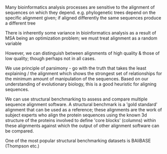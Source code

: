 

Many bioinformatics analysis processes are sensitive to the alignment of sequences on which they depend. e.g. phylogenetic trees depend on the specific alignment given; if aligned differently the same sequences produce a different tree

There is inherently some variance in bioinformatics analysis as a result of MSA being an optimization problem; we must treat alignment as a random variable

However, we can distinguish between alignments of high quality & those of low quality; though perhaps not in all cases.

We use principle of parsimony - go with the truth that takes the least explaining / the alignment which shows the strongest set of relationships for the minimum amount of manipulation of the sequences. Based on our understanding of evolutionary biology, this is a good heuristic for aligning sequences.

We can use structural benchmarking to assess and compare multiple sequence alignment software. A structural benchmark is a 'gold standard' alignment that can be used as a reference; these alignments are the work of subject experts who align the protein sequences using the known 3d structure of the proteins involved to define 'core blocks' (columns) within these alignments against which the output of other alignment software can be compared.

One of the most popular structural benchmarking datasets is BAliBASE (Thompson etc.)

